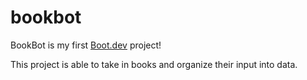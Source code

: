 # bookbot

BookBot is my first [Boot.dev](https://www.boot.dev) project!

This project is able to take in books and organize their input into data.
